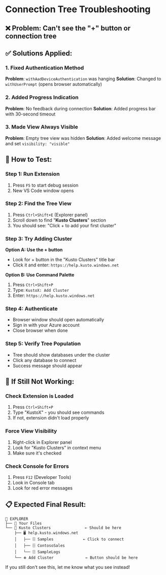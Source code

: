 # Connection Tree Troubleshooting

## ❌ Problem: Can't see the "+" button or connection tree

## ✅ Solutions Applied:

### 1. Fixed Authentication Method
**Problem**: `withAadDeviceAuthentication` was hanging
**Solution**: Changed to `withUserPrompt` (opens browser automatically)

### 2. Added Progress Indication
**Problem**: No feedback during connection
**Solution**: Added progress bar with 30-second timeout

### 3. Made View Always Visible
**Problem**: Empty tree view was hidden
**Solution**: Added welcome message and set `visibility: "visible"`

## 🧪 How to Test:

### Step 1: Run Extension
1. Press `F5` to start debug session
2. New VS Code window opens

### Step 2: Find the Tree View
1. Press `Ctrl+Shift+E` (Explorer panel)
2. Scroll down to find "**Kusto Clusters**" section
3. You should see: "Click + to add your first cluster"

### Step 3: Try Adding Cluster
**Option A: Use the + button**
- Look for + button in the "Kusto Clusters" title bar
- Click it and enter: `https://help.kusto.windows.net`

**Option B: Use Command Palette**
1. Press `Ctrl+Shift+P`
2. Type: `KustoX: Add Cluster`
3. Enter: `https://help.kusto.windows.net`

### Step 4: Authenticate
- Browser window should open automatically
- Sign in with your Azure account
- Close browser when done

### Step 5: Verify Tree Population
- Tree should show databases under the cluster
- Click any database to connect
- Success message should appear

## 🚨 If Still Not Working:

### Check Extension is Loaded
1. Press `Ctrl+Shift+P`
2. Type "KustoX" - you should see commands
3. If not, extension didn't load properly

### Force View Visibility
1. Right-click in Explorer panel
2. Look for "Kusto Clusters" in context menu
3. Make sure it's checked

### Check Console for Errors
1. Press `F12` (Developer Tools)
2. Look in Console tab
3. Look for red error messages

## 📋 Expected Final Result:
```
📁 EXPLORER
├── 📁 Your Files
└── 🌳 Kusto Clusters               ← Should be here
    ├── 🖥️ help.kusto.windows.net
    │   ├── 🗄️ Samples             ← Click to connect
    │   ├── 🗄️ ContosoSales
    │   └── 🗄️ SampleLogs
    └── ➕ Add Cluster              ← Button should be here
```

If you still don't see this, let me know what you see instead!
